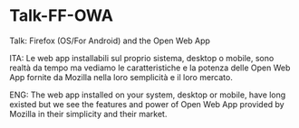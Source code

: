 Talk-FF-OWA
===========

Talk: Firefox (OS/For Android) and the Open Web App

ITA: Le web app installabili sul proprio sistema, desktop o mobile, sono realtà da tempo ma vediamo le caratteristiche e la potenza delle Open Web App fornite da Mozilla nella loro semplicità e il loro mercato.

ENG: The web app installed on your system, desktop or mobile, have long existed but we see the features and power of Open Web App provided by Mozilla in their simplicity and their market.
